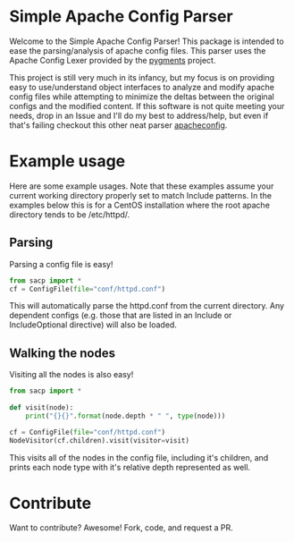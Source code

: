 # Simple Apache Config Parser
Welcome to the Simple Apache Config Parser! This package is intended to ease the parsing/analysis of apache config files. This parser uses the Apache Config Lexer provided by the [pygments](http://pygments.org/) project.

This project is still very much in its infancy, but my focus is on providing easy to use/understand object interfaces to analyze and modify apache config files while attempting to minimize the deltas between the original configs and the modified content. If this software is not quite meeting your needs, drop in an Issue and I'll do my best to address/help, but even if that's failing checkout this other neat parser [apacheconfig](https://github.com/etingof/apacheconfig).

# Example usage
Here are some example usages. Note that these examples assume your current working directory properly set to match Include patterns. In the examples below this is for a CentOS installation where the root apache directory tends to be /etc/httpd/.

## Parsing
Parsing a config file is easy!
```python
from sacp import *
cf = ConfigFile(file="conf/httpd.conf")
```
This will automatically parse the httpd.conf from the current directory. Any dependent configs (e.g. those that are listed in an Include or IncludeOptional directive) will also be loaded.

## Walking the nodes
Visiting all the nodes is also easy!
```python
from sacp import *
  
def visit(node):
    print("{}{}".format(node.depth * " ", type(node)))

cf = ConfigFile(file="conf/httpd.conf")
NodeVisitor(cf.children).visit(visitor=visit)
```
This visits all of the nodes in the config file, including it's children, and prints each node type with it's relative depth represented as well.

# Contribute
Want to contribute? Awesome! Fork, code, and request a PR.
